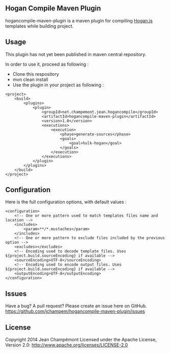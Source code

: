 ## Hogan Compile Maven Plugin

hogancompile-maven-plugin is a maven plugin for compiling 
[Hogan.js](http://twitter.github.com/hogan.js) templates while building project.

## Usage

This plugin has not yet been published in maven central repository.

In order to use it, proceed as following :
- Clone this respository
- mvn clean install
- Use the plugin in your project as following :

```
<project>
    <build>
        <plugins>
            <plugin>
                <groupId>net.champemont.jean.hogancompile</groupId>
                <artifactId>hogancompile-maven-plugin</artifactId>
                <version>1.0</version>
                <executions>
                    <execution>
                        <phase>generate-sources</phase>
                        <goals>
                            <goal>hulk-hogan</goal>
                        </goals>
                    </execution>
                </executions>
            </plugin>
        </plugins>
    </build>
</project>
```

## Configuration

Here is the full configuration options, with default values :

```
<configuration>
    <!-- One or more pattern used to match templates files name and location -->
    <includes>
        <param>**/*.mustaches</param>
    </includes>
    <!-- One or more pattern to exclude files included by the previous option -->
    <excludes></excludes>
    <!-- Encoding used to decode template files. Uses ${project.build.sourceEncoding} if available -->
    <sourceEncoding>UTF-8</sourceEncoding>
    <!-- Encoding used to encode output files. Uses ${project.build.sourceEncoding} if available -->
    <outputEncoding>UTF-8</outputEncoding>
</configuration>
```
## Issues

Have a bug? A pull request? Please create an issue here on GitHub.
https://github.com/jchampem/hogancompile-maven-plugin/issues

## License

Copyright 2014 Jean Champémont
Licensed under the Apache License, Version 2.0: http://www.apache.org/licenses/LICENSE-2.0
